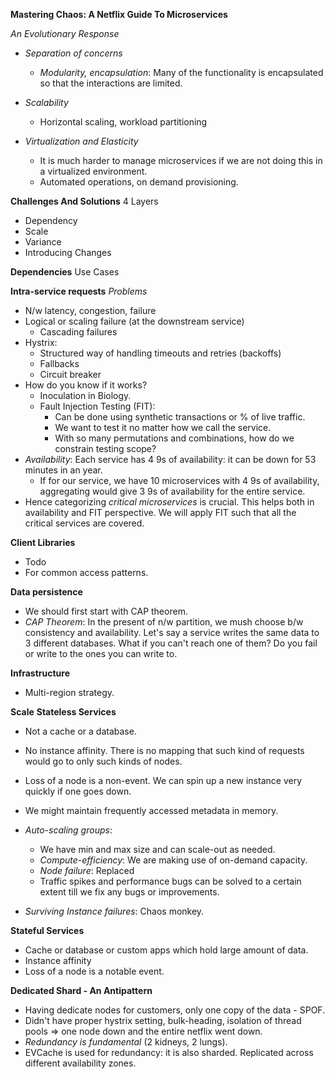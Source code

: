 **Mastering Chaos: A Netflix Guide To Microservices**

*An Evolutionary Response*
* *Separation of concerns*
    * *Modularity, encapsulation*: Many of the functionality is encapsulated so that the interactions are limited.

* *Scalability*
    * Horizontal scaling, workload partitioning

* *Virtualization and Elasticity*
    * It is much harder to manage microservices if we are not doing this in a virtualized environment.
    * Automated operations, on demand provisioning.

**Challenges And Solutions**
4 Layers
* Dependency
* Scale
* Variance
* Introducing Changes

**Dependencies**
Use Cases

**Intra-service requests**
*Problems* 
* N/w latency, congestion, failure
* Logical or scaling failure (at the downstream service)
    * Cascading failures
* Hystrix:
    * Structured way of handling timeouts and retries (backoffs)
    * Fallbacks
    * Circuit breaker
* How do you know if it works?
    * Inoculation in Biology.
    * Fault Injection Testing (FIT): 
        * Can be done using synthetic transactions or % of live traffic.
        * We want to test it no matter how we call the service.
        * With so many permutations and combinations, how do we constrain testing scope?
* *Availability*: Each service has 4 9s of availability: it can be down for 53 minutes in an year.
    * If for our service, we have 10 microservices with 4 9s of availability, aggregating would give 3 9s of availability for the entire service.
* Hence categorizing *critical microservices* is crucial. This helps both in availability and FIT perspective. We will apply FIT such that all the critical services are covered.


**Client Libraries**
* Todo
* For common access patterns.

**Data persistence**
* We should first start with CAP theorem.
* *CAP Theorem*: In the present of n/w partition, we mush choose b/w consistency and availability. Let's say a service writes the same data to 3 different databases. What if you can't reach one of them? Do you fail or write to the ones you can write to. 

**Infrastructure**
* Multi-region strategy.

**Scale**
**Stateless Services**
* Not a cache or a database.
* No instance affinity. There is no mapping that such kind of requests would go to only such kinds of nodes.
* Loss of a node is a non-event. We can spin up a new instance very quickly if one goes down.
* We might maintain frequently accessed metadata in memory.

* *Auto-scaling groups*: 
    * We have min and max size and can scale-out as needed.
    * *Compute-efficiency*: We are making use of on-demand capacity.
    * *Node failure*: Replaced
    * Traffic spikes and performance bugs can be solved to a certain extent till we fix any bugs or improvements.

* *Surviving Instance failures*: Chaos monkey.

**Stateful Services**
* Cache or database or custom apps which hold large amount of data.
* Instance affinity
* Loss of a node is a notable event. 

**Dedicated Shard - An Antipattern**
* Having dedicate nodes for customers, only one copy of the data - SPOF. 
* Didn't have proper hystrix setting, bulk-heading, isolation of thread pools => one node down and the entire netflix went down.
* *Redundancy is fundamental* (2 kidneys, 2 lungs).
* EVCache is used for redundancy: it is also sharded. Replicated across different availability zones. 